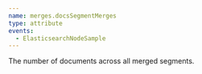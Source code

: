 ```yaml
---
name: merges.docsSegmentMerges
type: attribute
events:
  - ElasticsearchNodeSample
---
```


The number of documents across all merged segments.